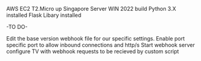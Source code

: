 AWS EC2 T2.Micro up
Singapore Server
WIN 2022 build
Python 3.X installed
Flask Libary installed

-TO DO-

Edit the base version webhook file for our specific settings.
Enable port specific port to allow inbound connections and http/s
Start webhook server 
configure TV with webhook requests to be recieved by custom script

